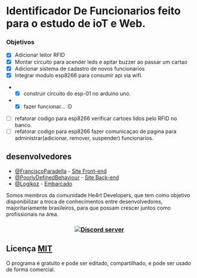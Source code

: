 # Identificador De Funcionarios feito para o estudo de ioT e Web. 

### Objetivos
- [x] Adicionar leitor RFID
- [x] Montar circuito para acender leds e apitar buzzer ao passar um cartao
- [x] Adicionar sistema de cadastro de novos funcionarios
- [x] Integrar modulo esp8266 para consumir api via wifi.
* - [x] construir circuito do esp-01 no arduino uno.
* - [x] fazer funcionar... :D
- [ ] refatorar codigo para esp8266 verificar cartoes lidos pelo RFID no banco.
- [ ] refatorar codigo para esp8266 fazer comunicaçao de pagina para administrar(adicionar, remover, suspender) funcionarios.

## desenvolvedores
- [@FranciscoParadella](https://github.com/FranciscoParadella) - [Site Front-end](https://github.com/FranciscoParadella/EmployeeIdentifier/tree/frontend)
- [@PoorlyDefinedBehaviour](https://github.com/PoorlyDefinedBehaviour) - [Site Back-end](https://github.com/FranciscoParadella/EmployeeIdentifier/tree/backend)
- [@Logikoz](https://github.com/Logikoz) - [Embarcado](https://github.com/Logikoz/EmployeeIdentifier/)

Somos membros da comunidade He4rt Developers, que tem como objetivo disponibilizar a troca de conhecimentos entre desenvolvedores, majoritariamente brasileiros, para que possam crescer juntos como profissionais na área.
<br>
<h3 align="center">
 <a href="https://discord.gg/J3saJqq" target="_blank"> 
<img src="https://discordapp.com/api/guilds/452926217558163456/embed.png" alt="Discord server"/></a>
</h3>

## Licença [MIT](https://github.com/Logikoz/BukkitDev-System/blob/master/LICENSE)
O programa é gratuito e pode ser editado, compartilhado, e pode ser usado de forma comercial.
<br>
